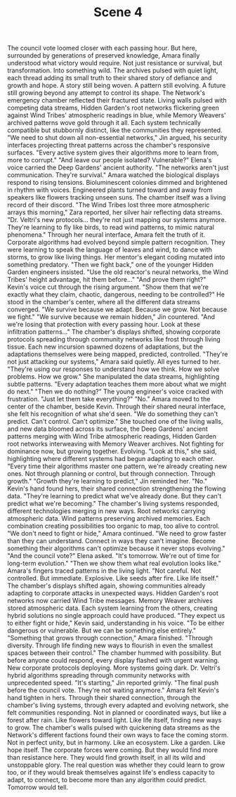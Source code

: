﻿---
chapter: 5
scene: 4
chapter_title: "FRACTURED ALLIANCES"
chapter_slug: fractured-alliances
title: "Scene 4"
slug: ch05-sc04-fractured-alliances
order: 4
prev: ch05-sc03-fractured-alliances
next: ch05-sc05-fractured-alliances
word_count: 1065
reading_time_min: 5
est_tokens: 1384
id: "4e15e49f-5f36-473a-8163-b2512c1e1737"
---

The council vote loomed closer with each passing hour. But here, surrounded by generations of preserved knowledge, Amara finally understood what victory would require. Not just resistance or survival, but transformation. Into something wild.
      The archives pulsed with quiet light, each thread adding its small truth to their shared story of defiance and growth and hope. A story still being woven. A pattern still evolving.
      A future still growing beyond any attempt to control its shape.
      The Network's emergency chamber reflected their fractured state. Living walls pulsed with competing data streams, Hidden Garden's root networks flickering green against Wind Tribes' atmospheric readings in blue, while Memory Weavers' archived patterns wove gold through it all. Each system technically compatible but stubbornly distinct, like the communities they represented.
      "We need to shut down all non-essential networks," Jin argued, his security interfaces projecting threat patterns across the chamber's responsive surfaces. "Every active system gives their algorithms more to learn from, more to corrupt."
      "And leave our people isolated? Vulnerable?" Elena's voice carried the Deep Gardens' ancient authority. "The networks aren't just communication. They're survival."
      Amara watched the biological displays respond to rising tensions. Bioluminescent colonies dimmed and brightened in rhythm with voices. Engineered plants turned toward and away from speakers like flowers tracking unseen suns. The chamber itself was a living record of their discord.
      "The Wind Tribes lost three more atmospheric arrays this morning," Zara reported, her silver hair reflecting data streams. "Dr. Veltri's new protocols... they're not just mapping our systems anymore. They're learning to fly like birds, to read wind patterns, to mimic natural phenomena."
      Through her neural interface, Amara felt the truth of it. Corporate algorithms had evolved beyond simple pattern recognition. They were learning to speak the language of leaves and wind, to dance with storms, to grow like living things. Her mentor's elegant coding mutated into something predatory.
      "Then we fight back," one of the younger Hidden Garden engineers insisted. "Use the old reactor's neural networks, the Wind Tribes' height advantage, hit them before..."
      "And prove them right?" Kevin's voice cut through the rising argument. "Show them that we're exactly what they claim, chaotic, dangerous, needing to be controlled?" He stood in the chamber's center, where all the different data streams converged. "We survive because we adapt. Because we grow. Not because we fight."
      "We survive because we remain hidden," Jin countered. "And we're losing that protection with every passing hour. Look at these infiltration patterns..."
      The chamber's displays shifted, showing corporate protocols spreading through community networks like frost through living tissue. Each new incursion spawned dozens of adaptations, but the adaptations themselves were being mapped, predicted, controlled.
      "They're not just attacking our systems," Amara said quietly. All eyes turned to her. "They're using our responses to understand how we think. How we solve problems. How we grow." She manipulated the data streams, highlighting subtle patterns. "Every adaptation teaches them more about what we might do next."
      "Then we do nothing?" The young engineer's voice cracked with frustration. "Just let them take everything?"
      "No." Amara moved to the center of the chamber, beside Kevin. Through their shared neural interface, she felt his recognition of what she'd seen. "We do something they can't predict. Can't control. Can't optimize."
      She touched one of the living walls, and new data bloomed across its surface, the Deep Gardens' ancient patterns merging with Wind Tribe atmospheric readings, Hidden Garden root networks interweaving with Memory Weaver archives. Not fighting for dominance now, but growing together. Evolving.
      "Look at this," she said, highlighting where different systems had begun adapting to each other. "Every time their algorithms master one pattern, we're already creating new ones. Not through planning or control, but through connection. Through growth."
      "Growth they're learning to predict," Jin reminded her.
      "No." Kevin's hand found hers, their shared connection strengthening the flowing data. "They're learning to predict what we've already done. But they can't predict what we're becoming."
      The chamber's living systems responded, different technologies merging in new ways. Root networks carrying atmospheric data. Wind patterns preserving archived memories. Each combination creating possibilities too organic to map, too alive to control.
      "We don't need to fight or hide," Amara continued. "We need to grow faster than they can understand. Connect in ways they can't imagine. Become something their algorithms can't optimize because it never stops evolving."
      "And the council vote?" Elena asked. "It's tomorrow. We're out of time for long-term evolution."
      "Then we show them what real evolution looks like." Amara's fingers traced patterns in the living light. "Not careful. Not controlled. But immediate. Explosive. Like seeds after fire. Like life itself."
      The chamber's displays shifted again, showing communities already adapting to corporate attacks in unexpected ways. Hidden Garden's root networks now carried Wind Tribe messages. Memory Weaver archives stored atmospheric data. Each system learning from the others, creating hybrid solutions no single approach could have produced.
      "They expect us to either fight or hide," Kevin said, understanding in his voice. "To be either dangerous or vulnerable. But we can be something else entirely."
      "Something that grows through connection," Amara finished. "Through diversity. Through life finding new ways to flourish in even the smallest spaces between their control."
      The chamber hummed with possibility. But before anyone could respond, every display flashed with urgent warning. New corporate protocols deploying. More systems going dark. Dr. Veltri's hybrid algorithms spreading through community networks with unprecedented speed.
      "It's starting," Jin reported grimly. "The final push before the council vote. They're not waiting anymore."
      Amara felt Kevin's hand tighten in hers. Through their shared connection, through the chamber's living systems, through every adapted and evolving network, she felt communities responding. Not in planned or coordinated ways, but like a forest after rain. Like flowers toward light. Like life itself, finding new ways to grow.
      The chamber's walls pulsed with quickening data streams as the Network's different factions found their own ways to face the coming storm. Not in perfect unity, but in harmony. Like an ecosystem. Like a garden. Like hope itself.
      The corporate forces were coming. But they would find more than resistance here. They would find growth itself, in all its wild and unstoppable glory.
      The real question was whether they could learn to grow too, or if they would break themselves against life's endless capacity to adapt, to connect, to become more than any algorithm could predict.
      Tomorrow would tell.
